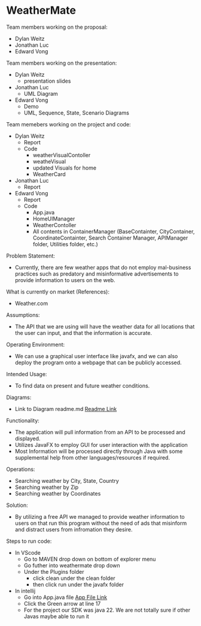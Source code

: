 # WeatherMate
Team members working on the proposal:
- Dylan Weitz
- Jonathan Luc
- Edward Vong

Team members working on the presentation:
- Dylan Weitz
    - presentation slides
- Jonathan Luc
    - UML Diagram
- Edward Vong
    - Demo
    - UML, Sequence, State, Scenario Diagrams

Team memebers working on the project and code: 
- Dylan Weitz
    - Report
    - Code
        - weatherVisualContoller
        - weatheVisual
        - updated Visuals for home
        - WeatherCard
- Jonathan Luc
    - Report
- Edward Vong
    - Report
    - Code
        - App.java
        - HomeUIManager
        - WeatherContoller
        - All contents in ContainerManager (BaseContainter, CityContainer, CoordinateContainter, Search Container Manager, APIManager folder, Utilities folder, etc.)

Problem Statement:
- Currently, there are few weather apps that do not employ mal-business practices such as predatory and misinformative advertisements to provide information to users on the web. 

What is currently on market (References):
- Weather.com

Assumptions:
- The API that we are using will have the weather data for all locations that the user can input, and that the information is accurate.

Operating Environment:
- We can use a graphical user interface like javafx, and we can also deploy the program onto a webpage that can be publicly accessed. 

Intended Usage:
- To find data on present and future weather conditions. 

Diagrams:
- Link to Diagram readme.md [Readme Link](./diagrams/README.md)

Functionality:
- The application will pull information from an API to be processed and displayed.
- Utilizes JavaFX to employ GUI for user interaction with the application
- Most Information will be processed directly through Java with some supplemental help from other languages/resources if required.

Operations: 
- Searching weather by City, State, Country
- Searching weather by Zip
- Searching weather by Coordinates

Solution:
- By utilizing a free API we managed to provide weather information to users on that run this program without the need of ads that misinform and distract users from infromation they desire.

Steps to run code:
- In VScode
    - Go to MAVEN drop down on bottom of explorer menu
    - Go futher into weathermate drop down
    - Under the Plugins folder
        - click clean under the clean folder
        - then click run under the javafx folder
- In intellij
    - Go into App.java file [App File Link](./weathermate/src/main/java/app/App.java)
    - Click the Green arrow at line 17
    - For the project our SDK was java 22. We are not totally sure if other Javas maybe able to run it